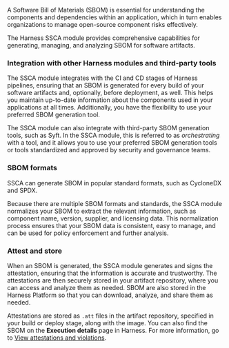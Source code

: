 A Software Bill of Materials (SBOM) is essential for understanding the components and dependencies within an application, which in turn enables organizations to manage open-source component risks effectively.

The Harness SSCA module provides comprehensive capabilities for generating, managing, and analyzing SBOM for software artifacts.

### Integration with other Harness modules and third-party tools

The SSCA module integrates with the CI and CD stages of Harness pipelines, ensuring that an SBOM is generated for every build of your software artifacts and, optionally, before deployment, as well. This helps you maintain up-to-date information about the components used in your applications at all times. Additionally, you have the flexibility to use your preferred SBOM generation tool.

The SSCA module can also integrate with third-party SBOM generation tools, such as Syft. In the SSCA module, this is referred to as *orchestrating* with a tool, and it allows you to use your preferred SBOM generation tools or tools standardized and approved by security and governance teams.

### SBOM formats

SSCA can generate SBOM in popular standard formats, such as CycloneDX and SPDX.

Because there are multiple SBOM formats and standards, the SSCA module normalizes your SBOM to extract the relevant information, such as component name, version, supplier, and licensing data. This normalization process ensures that your SBOM data is consistent, easy to manage, and can be used for policy enforcement and further analysis.

### Attest and store

When an SBOM is generated, the SSCA module generates and signs the attestation, ensuring that the information is accurate and trustworthy. The attestations are then securely stored in your artifact repository, where you can access and analyze them as needed. SBOM are also stored in the Harness Platform so that you can download, analyze, and share them as needed.

Attestations are stored as `.att` files in the artifact repository, specified in your build or deploy stage, along with the image. You can also find the SBOM on the **Execution details** page in Harness. For more information, go to [View attestations and violations](/docs/software-supply-chain-assurance/ssca-view-results.md).